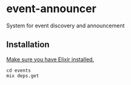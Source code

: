 # event-announcer

System for event discovery and announcement

## Installation

[Make sure you have Elixir installed.](https://github.com/feihong/elixir-examples#installation)

```
cd events
mix deps.get
```
